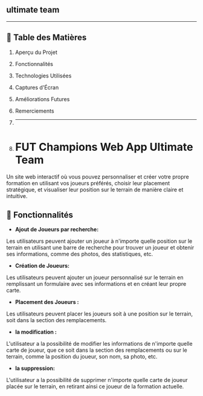 ## ultimate team
-------
## 📝 Table des Matières
1. Aperçu du Projet
3. Fonctionnalités
4. Technologies Utilisées
7. Captures d'Écran
8. Améliorations Futures
9. Remerciements

10. ---

11. # FUT Champions Web App Ultimate Team
Un site web interactif où vous pouvez personnaliser et créer votre propre formation en utilisant vos joueurs préférés, choisir leur placement stratégique, et visualiser leur position sur le terrain de manière claire et intuitive.





## 🌟 Fonctionnalités



- **Ajout de Joueurs par recherche:**

Les utilisateurs peuvent ajouter un joueur à n'importe quelle position sur le terrain en utilisant une barre de recherche pour trouver un joueur et obtenir ses informations, comme des photos, des statistiques, etc.
​

- **Création de Joueurs:**

Les utilisateurs peuvent ajouter un joueur personnalisé sur le terrain en remplissant un formulaire avec ses informations et en créant leur propre carte.


- **Placement des Joueurs :**

Les utilisateurs peuvent placer les joueurs soit à une position sur le terrain, soit dans la section des remplacements.
​

- **la modification :**

L'utilisateur a la possibilité de modifier les informations de n'importe quelle carte de joueur, que ce soit dans la section des remplacements ou sur le terrain, comme la position du joueur, son nom, sa photo, etc.


- **la suppression:**

L'utilisateur a la possibilité de supprimer n'importe quelle carte de joueur placée sur le terrain, en retirant ainsi ce joueur de la formation actuelle.

